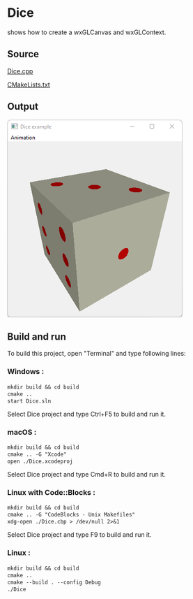 # Dice

shows how to create a wxGLCanvas and wxGLContext.

## Source

[Dice.cpp](Dice.cpp)

[CMakeLists.txt](CMakeLists.txt)

## Output

![output](../../../docs/Pictures/Dice.png)

## Build and run

To build this project, open "Terminal" and type following lines:

### Windows :

``` shell
mkdir build && cd build
cmake .. 
start Dice.sln
```

Select Dice project and type Ctrl+F5 to build and run it.

### macOS :

``` shell
mkdir build && cd build
cmake .. -G "Xcode"
open ./Dice.xcodeproj
```

Select Dice project and type Cmd+R to build and run it.

### Linux with Code::Blocks :

``` shell
mkdir build && cd build
cmake .. -G "CodeBlocks - Unix Makefiles"
xdg-open ./Dice.cbp > /dev/null 2>&1
```

Select Dice project and type F9 to build and run it.

### Linux :

``` shell
mkdir build && cd build
cmake .. 
cmake --build . --config Debug
./Dice
```
